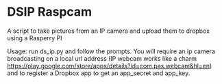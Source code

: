 DSIP Raspcam
===============================

A script to take pictures from an IP camera and upload them to dropbox using a Rasperry PI

Usage: run ds_ip.py and follow the prompts. 
You will require an ip camera broadcasting on a local url address (IP webcam works like a charm https://play.google.com/store/apps/details?id=com.pas.webcam&hl=en)
and to register a Dropbox app to get an app_secret and app_key.
